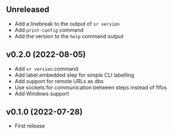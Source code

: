## Unreleased

- Add a linebreak to the output of `sr version`
- Add `print-config` command
- Add the version to the `help` command output

## v0.2.0 (2022-08-05)
- Add `sr version` command
- Add label embedded step for simple CLI labelling
- Add support for remote URLs as dbs
- Use sockets for communication between steps instead of fifos
- Add Windows support

## v0.1.0 (2022-07-28)
- First release
